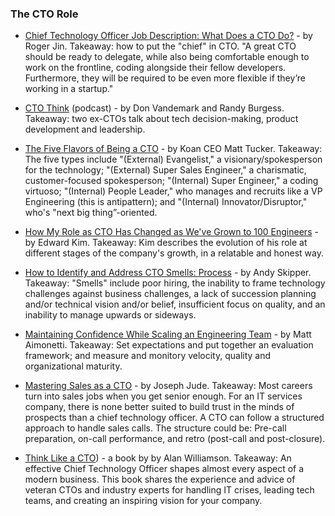 ### The CTO Role

- [Chief Technology Officer Job Description: What Does a CTO Do?](https://buttercms.com/blog/chief-technology-officer-job-description-what-does-a-cto-do) - by Roger Jin. Takeaway: how to put the "chief" in CTO. "A great CTO should be ready to delegate, while also being comfortable enough to work on the frontline, coding alongside their fellow developers. Furthermore, they will be required to be even more flexible if they’re working in a startup."

- [CTO Think](https://www.ctothink.com) (podcast) - by Don Vandemark and Randy Burgess. Takeaway: two ex-CTOs talk about tech decision-making, product development and leadership.

- [The Five Flavors of Being a CTO](https://www.linkedin.com/pulse/five-flavors-being-cto-matt-tucker) - by Koan CEO Matt Tucker. Takeaway: The five types include "(External) Evangelist," a visionary/spokesperson for the technology; "(External) Super Sales Engineer," a charismatic, customer-focused spokesperson; "(Internal) Super Engineer," a coding virtuoso; "(Internal) People Leader," who manages and recruits like a VP Engineering (this is antipattern); and "(Internal) Innovator/Disruptor," who's "next big thing”-oriented.

- [How My Role as CTO Has Changed as We've Grown to 100 Engineers](https://engineering.gusto.com/how-my-role-as-cto-has-changed-as-weve-grown-to-100-engineers/) - by Edward Kim. Takeaway: Kim describes the evolution of his role at different stages of the company's growth, in a relatable and honest way.

- [How to Identify and Address CTO Smells: Process](https://medium.com/cto-craft/how-to-identify-and-address-cto-smells-process-b9a4265cb9f0) - by Andy Skipper. Takeaway: "Smells" include poor hiring, the inability to frame technology challenges against business challenges, a lack of succession planning and/or technical vision and/or belief, insufficient focus on quality, and an inability to manage upwards or sideways.

- [Maintaining Confidence While Scaling an Engineering Team](https://medium.com/@mattetti/building-confidence-as-a-cto-267e1c745552) - by Matt Aimonetti. Takeaway: Set expectations and put together an evaluation framework; and measure and monitory velocity, quality and organizational maturity.

- [Mastering Sales as a CTO](https://jjude.com/cto-sales/) - by Joseph Jude. Takeaway: Most careers turn into sales jobs when you get senior enough. For an IT services company, there is none better suited to build trust in the minds of prospects than a chief technology officer. A CTO can follow a structured approach to handle sales calls. The structure could be: Pre-call preparation, on-call performance, and retro (post-call and post-closure).

- [Think Like a CTO](https://www.manning.com/books/think-like-a-cto)) - a book by by Alan Williamson. Takeaway: An effective Chief Technology Officer shapes almost every aspect of a modern business. This book shares the experience and advice of veteran CTOs and industry experts for handling IT crises, leading tech teams, and creating an inspiring vision for your company.
